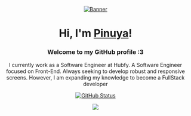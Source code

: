 
<p align="center">
  <a href="https://pinuya.site/">
    <img src="https://i.pinimg.com/originals/f9/57/6f/f9576fca9fc8ef79976a1d6327bbe9ae.gif" alt="Banner">
  </a>
</p>

<h1 align="center">Hi, I'm <a href="https://pinuya.site">Pinuya</a>!</h1>
<h3 align="center">Welcome to my GitHub profile :3</h3>
<p align="center">I currently work as a Software Engineer at Hubfy. A Software Engineer focused on Front-End. Always seeking to develop robust and responsive screens. However, I am expanding my knowledge to become a FullStack developer</p>

<p align="center">
<a href="https://github.com/pinuya"><img src="https://github-readme-stats.vercel.app/api?username=pinuya&show_icons=true&title_color=FFF&text_color=FFF&icon_color=FFF&bg_color=0D1017&hide_border=true&cache_seconds=2300" alt="GitHub Status"></a>
</p>

<p align="center">
  <a href="https://skillicons.dev">
    <img src="https://skillicons.dev/icons?i=html,css,tailwind,js,ts,react,nodejs,supabase,docker,bun,git,remix,nextjs,vite" />
  </a>
</p>

<!--
[![Static Badge](https://img.shields.io/badge/website-white)](https://pinuya.site/)
[![Static Badge](https://img.shields.io/badge/twitter-white)](https://x.com/pinuyami)
[![Static Badge](https://img.shields.io/badge/linkedin-white)](https://www.linkedin.com/in/tifanyanunes/)
[![Static Badge](https://img.shields.io/badge/instagram-white)](https://www.instagram.com/pinuyami/)
-->
